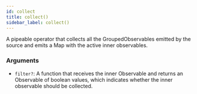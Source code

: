```yaml
---
id: collect
title: collect()
sidebar_label: collect()
---
```


A pipeable operator that collects all the GroupedObservables emitted by
the source and emits a Map with the active inner observables.

### Arguments

- `filter?`: A function that receives the inner Observable and returns an
  Observable of boolean values, which indicates whether the inner observable
  should be collected.